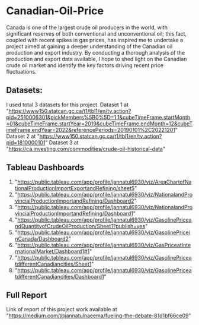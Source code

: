 # Canadian-Oil-Price
Canada is one of the largest crude oil producers in the world, with significant reserves of both conventional and unconventional oil; this fact, coupled with recent spikes in gas prices, has inspired me to undertake a project aimed at gaining a deeper understanding of the Canadian oil production and export industry. By conducting a thorough analysis of the production and export data available, I hope to shed light on the Canadian crude oil market and identify the key factors driving recent price fluctuations.

## Datasets: 
I used total 3 datasets for this project.
Dataset 1 at "https://www150.statcan.gc.ca/t1/tbl1/en/tv.action?pid=2510006301&pickMembers%5B0%5D=1.1&cubeTimeFrame.startMonth=01&cubeTimeFrame.startYear=2019&cubeTimeFrame.endMonth=12&cubeTimeFrame.endYear=2022&referencePeriods=20190101%2C20221201"
Dataset 2 at "https://www150.statcan.gc.ca/t1/tbl1/en/tv.action?pid=1810000101"
Dataset 3 at "https://ca.investing.com/commodities/crude-oil-historical-data"

## Tableau Dashboards 
1. "https://public.tableau.com/app/profile/jannatul6930/viz/AreaChartofNationalProductionImportExportandRefining/sheet5"
2. "https://public.tableau.com/app/profile/jannatul6930/viz/NationalandProvincialProductionImportandRefining/Dashboard2"
3. "https://public.tableau.com/app/profile/jannatul6930/viz/NationalandProvincialProductionImportandRefining/Dashboard1"
4. "https://public.tableau.com/app/profile/jannatul6930/viz/GasolinePriceandQuantityofCrudeOilProduction/Sheet1?publish=yes"
5. "https://public.tableau.com/app/profile/jannatul6930/viz/GasolinePriceinCanada/Dashboard2"
6. "https://public.tableau.com/app/profile/jannatul6930/viz/GasPriceatInternationalMarket/Dashboard1#1"
7. "https://public.tableau.com/app/profile/jannatul6930/viz/GasolinePriceatdifferentCanadiancities/Sheet1"
8. "https://public.tableau.com/app/profile/jannatul6930/viz/GasolinePriceatdifferentCanadiancities/Dashboard1"

## Full Report
Link of report of this project work available at "https://medium.com/@jannatulnaeema/fueling-the-debate-81d1bf66ce09"
